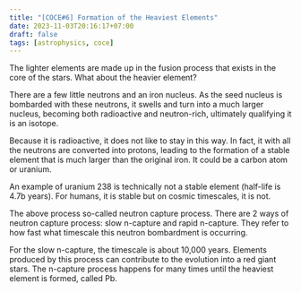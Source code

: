 ```yaml
---
title: "[COCE#6] Formation of the Heaviest Elements"
date: 2023-11-03T20:16:17+07:00
draft: false
tags: [astrophysics, coce]
---
```


The lighter elements are made up in the fusion process that exists in the core of the stars. What about the heavier element?

There are a few little neutrons and an iron nucleus. As the seed nucleus is bombarded with these neutrons, it swells and turn into a much larger nucleus, becoming both radioactive and neutron-rich, ultimately qualifying it is an isotope.

Because it is radioactive, it does not like to stay in this way. In fact, it with all the neutrons are converted into protons, leading to the formation of a stable element that is much larger than the original iron. It could be a carbon atom or uranium.

An example of uranium 238 is technically not a stable element (half-life is 4.7b years). For humans, it is stable but on cosmic timescales, it is not.

The above process so-called neutron capture process. There are 2 ways of neutron capture process: slow n-capture and rapid n-capture. They refer to how fast what timescale this neutron bombardment is occurring.

For the slow n-capture, the timescale is about 10,000 years. Elements produced by this process can contribute to the evolution into a red giant stars. The n-capture process happens for many times until the heaviest element is formed, called Pb.